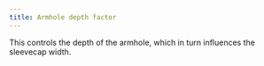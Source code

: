 ```yaml
---
title: Armhole depth factor
---
```


This controls the depth of the armhole, which in turn influences the sleevecap width.